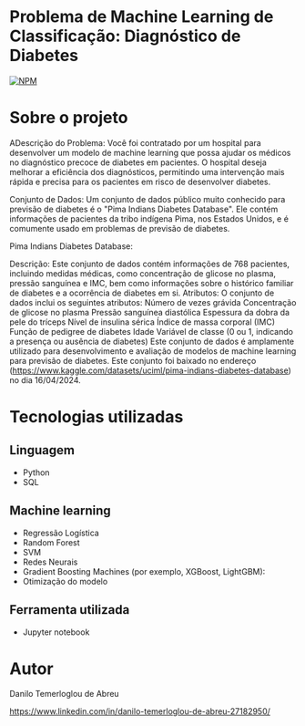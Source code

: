 # Problema de Machine Learning de Classificação: Diagnóstico de Diabetes
[![NPM](https://img.shields.io/npm/l/react)](https://github.com/DaniloTAbreu/Projeto3?tab=MIT-1-ov-file) 

# Sobre o projeto

ADescrição do Problema:
Você foi contratado por um hospital para desenvolver um modelo de machine learning que possa ajudar os médicos no diagnóstico precoce de diabetes em pacientes. O hospital deseja melhorar a eficiência dos diagnósticos, permitindo uma intervenção mais rápida e precisa para os pacientes em risco de desenvolver diabetes.

Conjunto de Dados:
Um conjunto de dados público muito conhecido para previsão de diabetes é o "Pima Indians Diabetes Database". Ele contém informações de pacientes da tribo indígena Pima, nos Estados Unidos, e é comumente usado em problemas de previsão de diabetes.

Pima Indians Diabetes Database:

Descrição: Este conjunto de dados contém informações de 768 pacientes, incluindo medidas médicas, como concentração de glicose no plasma, pressão sanguínea e IMC, bem como informações sobre o histórico familiar de diabetes e a ocorrência de diabetes em si.
Atributos: O conjunto de dados inclui os seguintes atributos:
Número de vezes grávida
Concentração de glicose no plasma
Pressão sanguínea diastólica
Espessura da dobra da pele do tríceps
Nível de insulina sérica
Índice de massa corporal (IMC)
Função de pedigree de diabetes
Idade
Variável de classe (0 ou 1, indicando a presença ou ausência de diabetes)
Este conjunto de dados é amplamente utilizado para desenvolvimento e avaliação de modelos de machine learning para previsão de diabetes. Este conjunto foi baixado no endereço (https://www.kaggle.com/datasets/uciml/pima-indians-diabetes-database) no dia 16/04/2024.

# Tecnologias utilizadas
## Linguagem
- Python
- SQL

## Machine learning
- Regressão Logística
- Random Forest
- SVM
- Redes Neurais
- Gradient Boosting Machines (por exemplo, XGBoost, LightGBM):
- Otimização do modelo

## Ferramenta utilizada
- Jupyter notebook

# Autor

Danilo Temerloglou de Abreu

https://www.linkedin.com/in/danilo-temerloglou-de-abreu-27182950/
